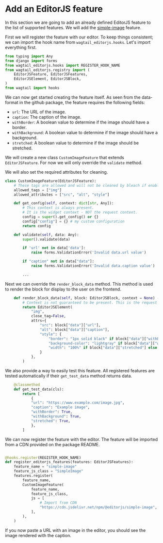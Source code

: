 # Add an EditorJS feature

In this section we are going to add an already defined EditorJS feature to the list of supported features.
We will add the [simple-image](https://github.com/editor-js/simple-image) feature.

First we will register the feature with our editor.
To keep things consistent; we can import the hook name from `wagtail_editorjs.hooks`.
Let's import everything first.

```python
from typing import Any
from django import forms
from wagtail_editorjs.hooks import REGISTER_HOOK_NAME
from wagtail_editorjs.registry import (
    EditorJSFeature, EditorJSFeatures,
    EditorJSElement, EditorJSBlock,
)
from wagtail import hooks
```

We can now get started creating the feature itself.
As seen from the data-format in the github package, the feature requires the following fields:
- `url`: The URL of the image.
- `caption`: The caption of the image.
- `withBorder`: A boolean value to determine if the image should have a border.
- `withBackground`: A boolean value to determine if the image should have a background.
- `stretched`: A boolean value to determine if the image should be stretched.

We will create a new class `CustomImageFeature` that extends `EditorJSFeature`.
For now we will only override the `validate` method.

We will also set the required attributes for cleaning.
```python
class CustomImageFeature(EditorJSFeature):
    # These tags are allowed and will not be cleaned by bleach if enabled.
    allowed_tags = ["img"]
    allowed_attributes = ["src", "alt", "style"]

    def get_config(self, context: dict[str, Any]):
        # This context is always present.
        # It is the widget context - NOT the request context.
        config = super().get_config() or {}
        config["config"] = {} # my custom configuration
        return config

    def validate(self, data: Any):
        super().validate(data)

        if 'url' not in data['data']:
            raise forms.ValidationError('Invalid data.url value')

        if "caption" not in data["data"]:
            raise forms.ValidationError('Invalid data.caption value')

        ...
```

Next we can override the `render_block_data` method.
This method is used to render the block for display to the user on the frontend.
```python
    def render_block_data(self, block: EditorJSBlock, context = None) -> EditorJSElement:
        # Context is not guaranteed to be present. This is the request context.
        return EditorJSElement(
            "img",
            close_tag=False,
            attrs={
                "src": block["data"]["url"],
                "alt": block["data"]["caption"],
                "style": {
                    "border": "1px solid black" if block["data"]["withBorder"] else "none",
                    "background-color": "lightgray" if block["data"]["withBackground"] else "none",
                    "width": "100%" if block["data"]["stretched"] else "auto",
                }
            },
        )
```

We also provide a way to easily test this feature.
All registered features are tested automatically if their `get_test_data` method returns data.
```python
    @classmethod
    def get_test_data(cls):
        return [
            {
            "url": "https://www.example.com/image.jpg",
            "caption": "Example image",
            "withBorder": True,
            "withBackground": True,
            "stretched": True,
            },
        ]
```

We can now register the feature with the editor.
The feature will be imported from a CDN provided on the package README.

```python

@hooks.register(REGISTER_HOOK_NAME)
def register_editorjs_features(features: EditorJSFeatures):
    feature_name = "simple-image"
    feature_js_class = "SimpleImage"
    features.register(
        feature_name,
        CustomImageFeature(
            feature_name,
            feature_js_class,
            js = [
                # Import from CDN
                "https://cdn.jsdelivr.net/npm/@editorjs/simple-image",
            ],
        ),
    )
```

If you now paste a URL with an image in the editor, you should see the image rendered with the caption.
